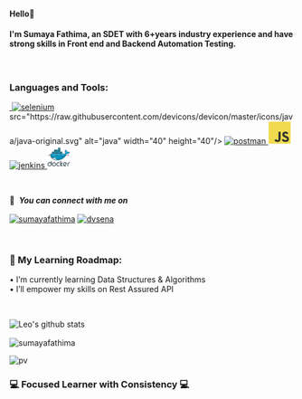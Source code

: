 #### Hello👋

#### I'm Sumaya Fathima, an SDET with 6+years industry experience and have strong skills in Front end and Backend Automation Testing. 

<br>

<h3 align="left">Languages and Tools:</h3>
<p align="left"> <a href="https://aws.amazon.com" target="_blank" rel="noreferrer"> <img <a href="https://www.selenium.dev" target="_blank" rel="noreferrer"> <img src="https://raw.githubusercontent.com/detain/svg-logos/780f25886640cef088af994181646db2f6b1a3f8/svg/selenium-logo.svg" alt="selenium" width="40" height="40"/> </a> src="https://raw.githubusercontent.com/devicons/devicon/master/icons/java/java-original.svg" alt="java" width="40" height="40"/> </a> <a href="https://postman.com" target="_blank" rel="noreferrer"> <img src="https://www.vectorlogo.zone/logos/getpostman/getpostman-icon.svg" alt="postman" width="40" height="40"/> </a> <a href="https://developer.mozilla.org/en-US/docs/Web/JavaScript" target="_blank" rel="noreferrer"> <img src="https://raw.githubusercontent.com/devicons/devicon/master/icons/javascript/javascript-original.svg" alt="javascript" width="40" height="40"/> </a> <a href="https://www.jenkins.io" target="_blank" rel="noreferrer"> <img src="https://www.vectorlogo.zone/logos/jenkins/jenkins-icon.svg" alt="jenkins" width="40" height="40"/> </a> <a href="https://www.docker.com/" target="_blank" rel="noreferrer"> <img src="https://raw.githubusercontent.com/devicons/devicon/master/icons/docker/docker-original-wordmark.svg" alt="docker" width="40" height="40"/> </a></p>

<br>

 🔗 &nbsp;***You can connect with me on***
 
<p align="left">
<a href="[https://linkedin.com/in/gautamkrishnar](https://www.linkedin.com/in/sumaya-fathima-sdet)" target="blank"><img align="center" src="https://raw.githubusercontent.com/rahuldkjain/github-profile-readme-generator/master/src/images/icons/Social/linked-in-alt.svg" alt="sumayafathima" height="30" width="40" /></a>
<a href="https://leetcode.com/Sumaya_Fathima/" target="blank"><img align="center" src="https://raw.githubusercontent.com/rahuldkjain/github-profile-readme-generator/master/src/images/icons/Social/leet-code.svg" alt="dvsena" height="30" width="40" /></a>

</p>
 
<br>
 
 ### 🌱 My Learning Roadmap: 
  
  • I’m currently learning Data Structures & Algorithms <br>
  • I’ll empower my skills on Rest Assured API

 <br>
 
 
![Leo's github stats](https://github-readme-stats.vercel.app/api?username=sumayafathima&show_icons=true&theme=dracula&hide=stars,issues) <p><img align="center" src="https://github-readme-streak-stats.herokuapp.com/?user=sumayafathima&" alt="sumayafathima" /></p>

![pv](https://pageview.vercel.app/?github_user=sumayafathima)
 
 
### 💻 Focused Learner with Consistency 💻

